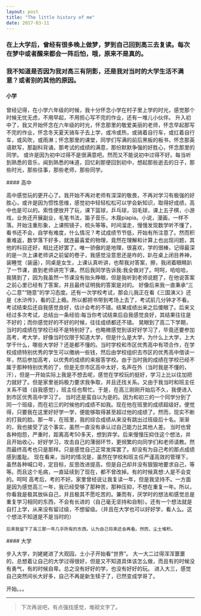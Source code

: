 ```yaml
---
layout: post
title: "The little history of me"
date: 2017-03-11
---
```

### 在上大学后，曾经有很多晚上做梦，梦到自己回到高三去复读。每次在梦中或者醒来都会一阵后怕，哦，原来不是真的。
### 我不知道是否因为我对高三有阴影，还是我对当时的大学生活不满意？或者别的其他的原因。

#### 小学
<p>
        曾经记得，在小学六年级的时候，我十分怀念小学在村子里上学的时光，感觉那个时候无忧无虑，不用早起，不用担心写不完的作业，还有一堆儿小伙伴。
        升入初中了，我又开始怀念在六年级的时光，怀念那里的敬爱美丽的老师，怀念早起那写不完的作业，怀念冬天夏天骑车子去上学，或冷或热，或骑着自行车，或扛着自行车，或风吹，或雨淋；怀念那里的课堂，同学们写满的前后黑板的板书，怀念那英语默写，那副科背诵，那考试的成绩的满意，那份默默争强的好胜心，怀念那里的同学。  或许是因为初中过得不是很满意吧。然而又不能说初中过得不好。每当听到熟悉的音乐，闻到熟悉的味道，回忆刹那便回到初中，想起那些逝去的日子，那些时光，那些往事，那些老师，那些同学。
</p>
#### 高中
<p>
        高中感觉玩的更开心了。我开始不再对老师有深深的敬畏，不再对学习有极强的好胜心，或许是因为惯性思维，感觉初中轻轻松松可以学会新知识，取得好成绩，高中也是可以的。索性便放开了玩，课下篮球，乒乓球，羽毛球，课上五子棋，小游戏，业务还开展副业，毛笔书法，笛子音乐，木屐piapia。小说，漫画，一样不落。开始注重形象，上课照镜子，梳头等等。时间溜走，慢慢发现数学听不懂了，看书还不会，自学有难度，什么情况？考试成绩节节低，开始有所注意了。然而积重难返，数学落下好多，就连最喜爱的物理，竟然在理解和计算上也出现问题，其他的科目还好，相比还好罢了。唯一骄傲的是地理，很喜欢，学的很棒，记得最深的是一次上课老师讲之前留的卷子，我感觉没意思还是咋的，趴在桌上闭目养神，装睡觉（装逼），同桌是女生，上课认真听讲，也帮我对答案，擦，我闭着眼睛趴了一节课，直到老师讲完下课。然后我同学告诉我:我全做对了。呵呵，哈哈哈，我猜到了，因为我虽然一节课没有抬头睁眼，但是我听到老师说题了，在他说答案之前心里已经有了答案，并且最终证明我的答案是对的。
        好像后来我一直秉承“三心二意”“随意”的学习态度。还有一次学校考试，那会儿我正在看《三国演义》还是《水浒传》，看的正上瘾。所以都把书带到考场上去了，考试前几分钟才不看。考试结束后还自我感觉良好，估计会考的不错。结果成绩出来之后傻眼了。后来又经过多次考试，总结出一条经验:每当你考试结束后自我感觉良好，其结果往往是不好的；而你感觉好的不好的时候，往往成绩都还不错。   晃眼到了高二下学期，当时的成绩在学校已经不是特别好了。也略微感觉到该好好学习了，毕竟还要参加高考，考大学，好像当时仅限于知道大学，但是什么是大学，为什么上大学，上大学干什么，哪些大学好？还是都不懂的。当时学校和市区优秀高中有项合作，在学校成绩特别优秀的学生可以缴纳一些钱，然后由学校组织去市区的优秀高中借读一年，然后参加高考，以优秀的成绩的来报答学校。由于当时我的成绩在学校已经不属于那种特别优秀的了，但是无奈市区高中太好，名声在外（当时我是不懂的，汗），但是一开始实际上我是不想去呢，感觉在学校玩的挺好，学习上比以往加把力就好了。但是家里爸妈极力要求我争取，并且还找关系。又由于我当时和班主任关系不错（自我感觉），班主任也帮忙。于是，在高三刚刚开始后不久，我便进入到市区优秀高中学习了。
        当时还是蛮自以为是的。因为和初三的一个同学分到了同一个班级，而在初三的时候他的成绩不如我。现在他在班里的成绩超级好。便觉得，只要我在这里好好学一学，便能够取得甚至超过他的成绩了。然而，现实不断的打我的脸。那一年，在班里，我的综合成绩从来没有跳出过班级后十名。渐渐的，我也接受了这个事实，虽然一直没有承认过自己能力比其他人差。  当时也曾各种抱怨，严重时，距离高考50多天，想到弃学。后来慢慢压抑住这个想法，并且开始收心，好好学习，攻击自己的薄弱环节，更频繁的向同学们和老师请教。然而最终高考也只是那样。只是感觉自己正常发挥罢了。却没有为自己考的那点成绩感到羞耻。   现在看来，当时的情况是，虽然在学校和班主任严谨高效的管理下，虽然各种喊口号，定目标，反思改进提高，但是自己却并没有狠狠地要求自己，等等。而且这个毛病，一直延续到了现在，都不曾改掉。有的时候真想:人是不会变的。呵呵
    高考后，考的不好。家里曾经说让我复读一年，但是我坚持不。一方面是因为感觉高三一年，我已经受够了那种苦，那种压抑，不想在重复一年。所以，你看我是极其放纵自己，并且极其不愿吃苦的。兼而有，厌学时的想法和感觉总是重复学习相同的东西，不会有长进的（自己毫无坚持和自制）。还有一个想法就是自打上学，从来没有留过级，不想留级。（并且在大学也可以好好学，看人么。这个想法不知道是不是当时的）

    后来我留下了高三那一年几乎所有的东西，认为自己将来还会再看。然而，尘土堆积。
</p>
#### 大学
<p>
    步入大学，刘姥姥进了大观园，土小子开始看“世界”。
    大一大二过得浑浑噩噩的，总想着让自己的大学过得很好，但是又不知道具体该怎么做，而且有的时候没有勇气，有的时候自卑。总之没有好好的学，也没有好好的玩。
    进入大三，感觉自己突然间长大好多，自己不再是新生犊子了，已然变成学哥了。

开始。。。
</p>

* * * 
> 下次再说吧，有点强找感觉，堆砌文字了。
